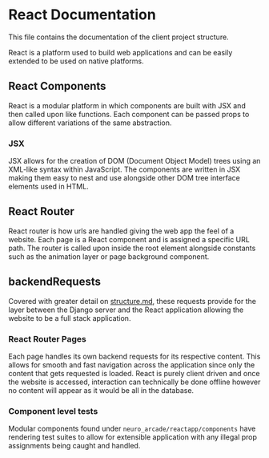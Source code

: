 # React Documentation

This file contains the documentation of the client project structure.

React is a platform used to build web applications and can be easily extended to be used on native platforms.

## React Components

React is a modular platform in which components are built with JSX and then called upon like functions. 
Each component can be passed props to allow different variations of the same abstraction.

### JSX

JSX allows for the creation of DOM (Document Object Model) trees using an XML-like syntax within JavaScript. The 
components are written in JSX making them easy to nest and use alongside other DOM tree interface elements 
used in HTML.

## React Router

React router is how urls are handled giving the web app the feel of a website. Each page is a React component and is 
assigned a specific URL path. The router is called upon inside the root element alongside constants such as the
animation layer or page background component.

## backendRequests

Covered with greater detail on [structure.md](structure.md), these requests provide for the layer between the Django
server and the React application allowing the website to be a full stack application.

### React Router Pages

Each page handles its own backend requests for its respective content. This allows for smooth and fast navigation across
the application since only the content that gets requested is loaded. React is purely client driven and once the website
is accessed, interaction can technically be done offline however no content will appear as it would be all in the database.


### Component level tests

Modular components found under `neuro_arcade/reactapp/components` have rendering test suites to allow for extensible
application with any illegal prop assignments being caught and handled.